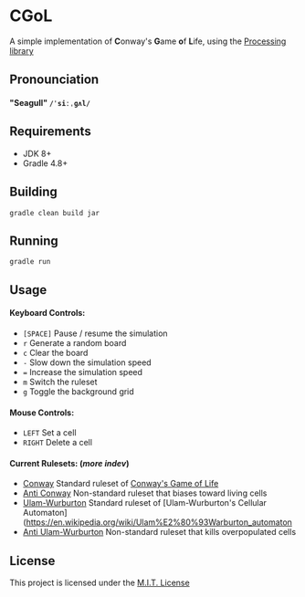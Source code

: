 # CGoL
A simple implementation of **C**onway's **G**ame **o**f **L**ife, using the [Processing library](https://processing.org/)

## Pronounciation
#### "Seagull" `/ˈsiːˌɡʌl/`

## Requirements
 - JDK 8+
 - Gradle 4.8+

## Building
`gradle clean build jar`

## Running
`gradle run`

## Usage
#### Keyboard Controls:
 - `[SPACE]` Pause / resume the simulation
 - `r` Generate a random board
 - `c` Clear the board
 - `-` Slow down the simulation speed
 - `=` Increase the simulation speed
 - `m` Switch the ruleset
 - `g` Toggle the background grid
 
#### Mouse Controls:
 - `LEFT` Set a cell
 - `RIGHT` Delete a cell
 
#### Current Rulesets: (_more indev_)
 - [Conway](https://github.com/Matthewacon/CGoL/blob/master/src/java/cgol/src/io/github/matthewacon/cgol/Main.java#L15)  Standard ruleset of [Conway's Game of Life](https://en.wikipedia.org/wiki/Conway%27s_Game_of_Life#Rules)
 - [Anti Conway](https://github.com/Matthewacon/CGoL/blob/master/src/java/cgol/src/io/github/matthewacon/cgol/Main.java#L47) Non-standard ruleset that biases toward living cells
 - [Ulam-Wurburton](https://github.com/Matthewacon/CGoL/blob/master/src/java/cgol/src/io/github/matthewacon/cgol/Main.java#L73) Standard ruleset of [Ulam-Wurburton's Cellular Automaton](https://en.wikipedia.org/wiki/Ulam%E2%80%93Warburton_automaton
 - [Anti Ulam-Wurburton](https://github.com/Matthewacon/CGoL/blob/master/src/java/cgol/src/io/github/matthewacon/cgol/Main.java#L107) Non-standard ruleset that kills overpopulated cells

## License
This project is licensed under the [M.I.T. License](https://github.com/Matthewacon/CGoL/blob/master/LICENSE)
